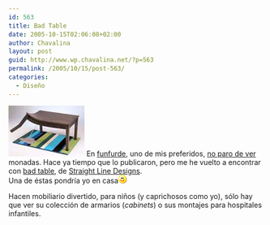 ```yaml
---
id: 563
title: Bad Table
date: 2005-10-15T02:06:08+02:00
author: Chavalina
layout: post
guid: http://www.wp.chavalina.net/?p=563
permalink: /2005/10/15/post-563/
categories:
  - Diseño
---
```

<img class="imgizqda" src="/imagenes/fotos/badtable.jpg" alt="Bad Table" /> En <a href="http://funfurde.blogspot.com/" target="_blank">funfurde</a>, uno de mis preferidos,  <a href="http://www.chavalina.net/comentar.php?idpost=235" target="_blank">no paro de ver</a> monadas. Hace ya tiempo que lo publicaron, pero me he vuelto a encontrar con <a href="http://funfurde.blogspot.com/2005/09/bad-table.html" target="_blank">bad table</a>, de <a href="http://www.straightlinedesigns.com/" target="_blank">Straight Line Designs</a>.  
Una de &eacute;stas pondr&iacute;a yo en casa![emo](/imagenes/emoticonos/sonrisa.gif) 

Hacen mobiliario divertido, para ni&ntilde;os (y caprichosos como yo), s&oacute;lo hay que ver su colecci&oacute;n de armarios (_cabinets_) o sus montajes para hospitales infantiles.